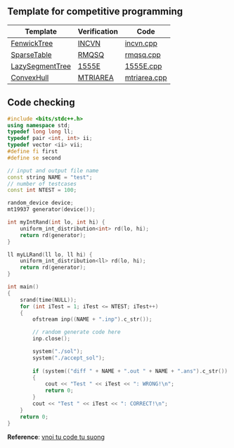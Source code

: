 ## Template for competitive programming

| Template | Verification | Code |
| ----------- | ----------- |------------ |
| [FenwickTree](FenwickTree.h) | [INCVN](https://oj.vnoi.info/problem/incvn) | [incvn.cpp](../voj/INCVN%20(BIT%20TREE,%20DP)/sol.cpp) |
| [SparseTable](SparseTable.h) | [RMQSQ](https://www.spoj.com/problems/RMQSQ/) | [rmqsq.cpp](../spoj/RMQSQ%20(SPARSE%20TABLE)/sol.cpp) |
| [LazySegmentTree](LazySegmentTree.h) | [1555E](https://codeforces.com/contest/1555/problem/E) | [1555E.cpp](../codeforces/1555E%20(IT%20TREE,%20TWO%20POINTERS)/sol.cpp) |
| [ConvexHull](ConvexHull.h) | [MTRIAREA](https://oj.vnoi.info/problem/mtriarea) | [mtriarea.cpp](../voj/MTRIAREA%20(GEOMETRY,%20CONVEX%20HULL,%20TWO%20POINTERS)/sol.cpp)


## Code checking
```c++
#include <bits/stdc++.h>
using namespace std;
typedef long long ll;
typedef pair <int, int> ii;
typedef vector <ii> vii;
#define fi first
#define se second

// input and output file name
const string NAME = "test";
// number of testcases
const int NTEST = 100;

random_device device;
mt19937 generator(device());

int myIntRand(int lo, int hi) {
    uniform_int_distribution<int> rd(lo, hi);
    return rd(generator);
}

ll myLLRand(ll lo, ll hi) {
    uniform_int_distribution<ll> rd(lo, hi);
    return rd(generator);
}

int main()
{
    srand(time(NULL));
    for (int iTest = 1; iTest <= NTEST; iTest++)
    {
        ofstream inp((NAME + ".inp").c_str());

        // random generate code here
        inp.close();

        system("./sol");
        system("./accept_sol");
        
        if (system(("diff " + NAME + ".out " + NAME + ".ans").c_str()) != 0)
        {
            cout << "Test " << iTest << ": WRONG!\n";
            return 0;
        }
        cout << "Test " << iTest << ": CORRECT!\n";
    }
    return 0;
}
```
**Reference**: [vnoi tu code tu suong](https://vnoi.info/wiki/algo/skill/viet-trinh-cham.md)